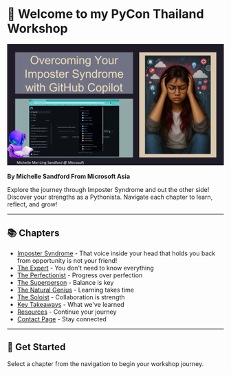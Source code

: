 # 👋 Welcome to my PyCon Thailand Workshop

![PyCon Thailand](assets/PyconThailand.png)

**By Michelle Sandford From Microsoft Asia**

Explore the journey through Imposter Syndrome and out the other side! Discover your strengths as a Pythonista. Navigate each chapter to learn, reflect, and grow!

---

## 📚 Chapters

- [Imposter Syndrome](imposter-syndrome.md) - That voice inside your head that holds you back from opportunity is not your friend!
- [The Expert](the-expert.md) - You don't need to know everything
- [The Perfectionist](the-perfectionist.md) - Progress over perfection
- [The Superperson](the-superperson.md) - Balance is key
- [The Natural Genius](the-natural-genius.md) - Learning takes time
- [The Soloist](the-soloist.md) - Collaboration is strength
- [Key Takeaways](key-takeaways.md) - What we've learned
- [Resources](resources.md) - Continue your journey
- [Contact Page](contact.md) - Stay connected

---

## 🚀 Get Started

Select a chapter from the navigation to begin your workshop journey.